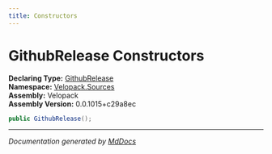 ```yaml
---
title: Constructors
---
```

<!--  
  <auto-generated>   
    The contents of this file were generated by a tool.  
    Changes to this file may be list if the file is regenerated  
  </auto-generated>   
-->

# GithubRelease Constructors

**Declaring Type:** [GithubRelease](../index.md)  
**Namespace:** [Velopack.Sources](../../index.md)  
**Assembly:** Velopack  
**Assembly Version:** 0.0.1015+c29a8ec

```csharp
public GithubRelease();
```
___

*Documentation generated by [MdDocs](https://github.com/ap0llo/mddocs)*
